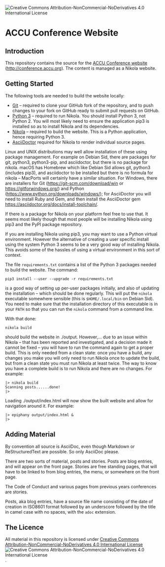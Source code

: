 ![Creative Commons Attribution-NonCommercial-NoDerivatives 4.0 International License](https://i.creativecommons.org/l/by-nc-nd/4.0/88x31.png)

# ACCU Conference Website

## Introduction

This repository contains the source for the [ACCU Conference website](http://conference.accu.org)
(http://conference.accu.org). The content is managed as a Nikola website.

## Getting Started

The following tools are needed to build the website locally:
- [Git](https://git-scm.com/) – required to clone your GitHub fork of the repository, and to push changes to
  your fork on GitHub ready to submit pull requests on GitHub.
- [Python 3](https://www.python.org) – required to run Nikola. You should install Python 3, not Python 2. You
  will most likely need to ensure the application pip3 is installed so as to install Nikola and its dependencies.
- [Nikola](https://getnikola.com/) – required to build the website. This is a Python application, hence
  requiring Python 3.
- [AsciiDoctor](https://asciidoctor.org) required for Nikola to render individual source pages.

Linux and UNIX distributions may well allow installation of these using package management. For example on
Debian Sid, there are packages for git, python3, python3-pip, and asciidoctor, but there is no package for
nikola. macOS has Homebrew which like Debian Sid allows git, python3 (includes pip3), and asciidoctor to be
installed but there is no formula for nikola – MacPorts will certainly have a similar situation. For
Windows, there are installers for Git (https://git-scm.com/download/win or https://gitforwindows.org/) and
Python (https://www.python.org/downloads/windows/); for AsciiDoctor you will need to install Ruby and Gem,
and then install the AsciiDoctor gem https://asciidoctor.org/docs/install-toolchain/.

If there is a package for Nikola on your platform feel free to use that. It seems most likely though that
most people will be installing Nikola using pip3 and the PyPI package repository.

If you are installing Nikola using pip3, you may want to use a Python virtual environment. However the
alternative of creating a user specific install using the system Python 3 seems to be a very good way of
installing Nikola. This avoids some of the hassles of using a virtual environment in this sort of
context.

The file `requirements.txt` contains a list of the Python 3 packages needed to build the website. The command:

    pip3 install --user --upgrade -r requirements.txt

is a good way of setting up per-user packages initially, and also of updating the installation – which should be done
regularly. This will put the `nikola` executable somewhere sensible (this is `$HOME/.local/bin` on Debian
Sid). You need to make sure that the installation directory of this executable is in your `PATH` so that you
can run the `nikola` command from a command line.

With that done:

    nikola build

should build the website in ./output. However,… due to an issue within Nikola – that has been reported and
investigated, and a decision made it cannot be fixed – you will have to run the command again to get a
proper build. This is only needed from a clean state: once you have a build, any changes you make you will
only need to run Nikola once to update the build, but from a clean state you must run Nikola at least
twice. The way to know you have a complete build is to run Nikola and there are no changes. For example:

    |> nikola build
    Scanning posts......done!
    |>

Loading ./output/index.html will now show the built website and allow for navigation around it. For example:

    |> epiphany output/index.html &
    |>

## Adding Material

By convention all source is AsciiDoc, even though Markdown or ReStructuredText are possible. So only
AsciiDoc please.

There are two sorts of material, posts and stories. Posts are blog entries, and will appear on the front
page. Stories are free standing pages, that will have to be linked to from blog entries, the menu, or
somewhere on the front page.

The Code of Conduct and various pages from previous years conferences are stories.

Posts, aka blog entries, have a source file name consisting of the date of creation in ISO8601 format
followed by an underscore followed by the title in camel case with no spaces, with the `adoc` extension.


## The Licence

All material in this repository is licensed under
[Creative Commons Attribution-NonCommercial-NoDerivatives 4.0 International License](https://creativecommons.org/licenses/by-nd-nc/4.0/)
![Creative Commons Attribution-NonCommercial-NoDerivatives 4.0 International License](https://i.creativecommons.org/l/by-nc-nd/4.0/88x31.png)
.
